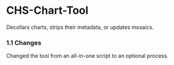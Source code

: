 # CHS-Chart-Tool
Decollars charts, strips their metadata, or updates mosaics.

### 1.1 Changes
Changed the tool from an all-in-one script to an optional process.
